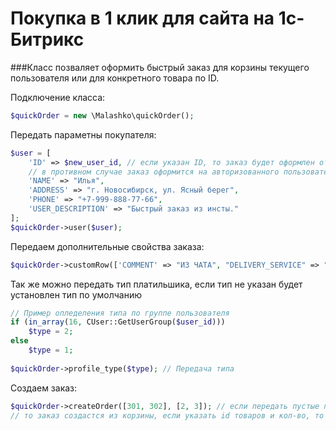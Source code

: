 # Покупка в 1 клик для сайта на 1с-Битрикс
###Класс позваляет оформить быстрый заказ для корзины текущего пользователя или для конкретного товара по ID.

Подключение класса:
```php
$quickOrder = new \Malashko\quickOrder();
```

Передать параметны покупателя:
```php
$user = [
    'ID' => $new_user_id, // если указан ID, то заказ будет оформлен от данного пользователя;
    // в противном случае заказ оформится на авторизованного пользователя;
    'NAME' => "Илья",
    'ADDRESS' => "г. Новосибирск, ул. Ясный берег",
    'PHONE' => "+7-999-888-77-66",
    'USER_DESCRIPTION' => "Быстрый заказ из инсты."
];
$quickOrder->user($user);
```

Передаем дополнительные свойства заказа:
```php
$quickOrder->customRow(['COMMENT' => "ИЗ ЧАТА", "DELIVERY_SERVICE" => "Самовывоз"]);
```

Так же можно передать тип платильшика, если тип не указан будет установлен тип по умолчанию
```php
// Пример опледеления типа по группе пользователя
if (in_array(16, CUser::GetUserGroup($user_id)))
    $type = 2;
else
    $type = 1;
    
$quickOrder->profile_type($type); // Передача типа
```

Создаем заказ:
```php
$quickOrder->createOrder([301, 302], [2, 3]); // если передать пустые порметры, 
// то заказ создастся из корзины, если указать id товаров и кол-во, то оформятся эти товары
```
